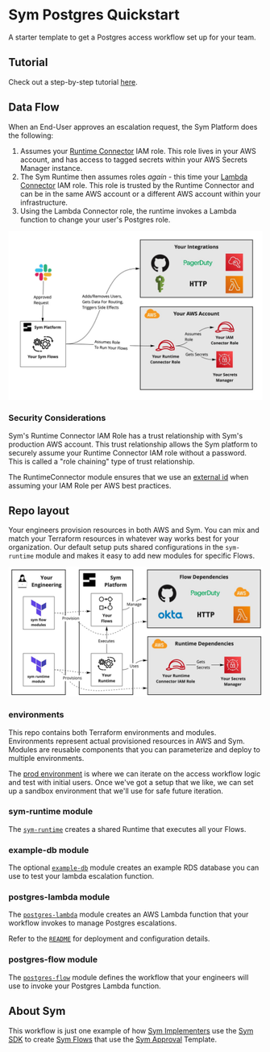 # Sym Postgres Quickstart

A starter template to get a Postgres access workflow set up for your team.

## Tutorial

Check out a step-by-step tutorial [here](https://postgres.tutorials.symops.com).

## Data Flow

When an End-User approves an escalation request, the Sym Platform does the following:

1. Assumes your [Runtime Connector](https://docs.symops.com/docs/runtime-connector) IAM role. This role lives in your AWS account, and has access to tagged secrets within your AWS Secrets Manager instance.
2. The Sym Runtime then assumes roles _again_ - this time your [Lambda Connector](https://docs.symops.com/docs/lambda-connector) IAM role. This role is trusted by the Runtime Connector and can be in the same AWS account or a different AWS account within your infrastructure.
3. Using the Lambda Connector role, the runtime invokes a Lambda function to change your user's Postgres role.

![Data Flow](docs/SymDataFlow.jpg)

### Security Considerations

Sym's Runtime Connector IAM Role has a trust relationship with Sym's production AWS account. This trust relationship allows the Sym platform to securely assume your Runtime Connector IAM role without a password. This is called a "role chaining" type of trust relationship.

The RuntimeConnector module ensures that we use an [external id](https://docs.aws.amazon.com/IAM/latest/UserGuide/id_roles_create_for-user_externalid.html) when assuming your IAM Role per AWS best practices.

## Repo layout

Your engineers provision resources in both AWS and Sym. You can mix and match your Terraform resources in whatever way works best for your organization. Our default setup puts shared configurations in the `sym-runtime` module and makes it easy to add new modules for specific Flows.

![Provisioning Flow](docs/SymProvisioningFlow.jpg)

### environments

This repo contains both Terraform environments and modules. Environments represent actual provisioned resources in AWS and Sym. Modules are reusable components that you can parameterize and deploy to multiple environments.

The [prod environment](environments/prod) is where we can iterate on the access workflow logic and test with initial users. Once we've got a setup that we like, we can set up a sandbox environment that we'll use for safe future iteration.

### sym-runtime module

The [`sym-runtime`](modules/sym-runtime) creates a shared Runtime that executes all your Flows.

### example-db module

The optional [`example-db`](modules/example-db) module creates an example RDS database you can use to test your lambda escalation function.

### postgres-lambda module

The [`postgres-lambda`](modules/postgres-lambda) module creates an AWS Lambda function that your workflow invokes to manage Postgres escalations.

Refer to the [`README`](modules/postgres-lambda/README.md) for deployment and configuration details.

### postgres-flow module

The [`postgres-flow`](modules/postgres-flow) module defines the workflow that your engineers will use to invoke your Postgres Lambda function.

## About Sym

This workflow is just one example of how [Sym Implementers](https://docs.symops.com/docs/deploy-sym-platform) use the [Sym SDK](https://docs.symops.com/docs) to create [Sym Flows](https://docs.symops.com/docs/flows) that use the [Sym Approval](https://docs.symops.com/docs/sym-approval) Template.
